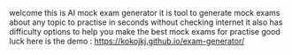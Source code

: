 welcome 
this is AI mock exam generator
it is tool to generate mock exams about any topic to practise
in seconds without checking internet
it also has difficulty options to help you make the best mock exams for practise
good luck 
here is the demo : https://kokojkj.github.io/exam-generator/
